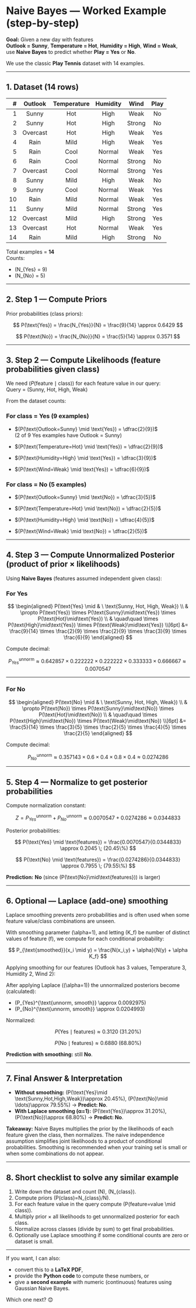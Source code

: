 # Naive Bayes — Worked Example (step-by-step)

**Goal:** Given a new day with features  
**Outlook = Sunny**, **Temperature = Hot**, **Humidity = High**, **Wind = Weak**,  
use **Naive Bayes** to predict whether **Play = Yes** or **No**.

We use the classic **Play Tennis** dataset with 14 examples.

---

## 1. Dataset (14 rows)

| # | Outlook  | Temperature | Humidity | Wind   | Play |
|---:|:--------:|:-----------:|:--------:|:------:|:----:|
| 1 | Sunny    | Hot         | High     | Weak   | No   |
| 2 | Sunny    | Hot         | High     | Strong | No   |
| 3 | Overcast | Hot         | High     | Weak   | Yes  |
| 4 | Rain     | Mild        | High     | Weak   | Yes  |
| 5 | Rain     | Cool        | Normal   | Weak   | Yes  |
| 6 | Rain     | Cool        | Normal   | Strong | No   |
| 7 | Overcast | Cool        | Normal   | Strong | Yes  |
| 8 | Sunny    | Mild        | High     | Weak   | No   |
| 9 | Sunny    | Cool        | Normal   | Weak   | Yes  |
|10 | Rain     | Mild        | Normal   | Weak   | Yes  |
|11 | Sunny    | Mild        | Normal   | Strong | Yes  |
|12 | Overcast | Mild        | High     | Strong | Yes  |
|13 | Overcast | Hot         | Normal   | Weak   | Yes  |
|14 | Rain     | Mild        | High     | Strong | No   |

Total examples = **14**  
Counts:  
- \(N_{Yes} = 9\)  
- \(N_{No} = 5\)

---

## 2. Step 1 — Compute Priors

Prior probabilities (class priors):

$$
P(\text{Yes}) = \frac{N_{Yes}}{N} = \frac{9}{14} \approx 0.6429
$$

$$
P(\text{No}) = \frac{N_{No}}{N} = \frac{5}{14} \approx 0.3571
$$

---

## 3. Step 2 — Compute Likelihoods (feature probabilities given class)

We need $(P(\text{feature} \mid \text{class}))$ for each feature value in our query:  
Query = (Sunny, Hot, High, Weak)

From the dataset counts:

### For class = **Yes** (9 examples)

- $(P(\text{Outlook=Sunny} \mid \text{Yes}) = \dfrac{2}{9})$  
  (2 of 9 Yes examples have Outlook = Sunny)

- $(P(\text{Temperature=Hot} \mid \text{Yes}) = \dfrac{2}{9})$

- $(P(\text{Humidity=High} \mid \text{Yes}) = \dfrac{3}{9})$

- $(P(\text{Wind=Weak} \mid \text{Yes}) = \dfrac{6}{9})$

### For class = **No** (5 examples)

- $(P(\text{Outlook=Sunny} \mid \text{No}) = \dfrac{3}{5})$

- $(P(\text{Temperature=Hot} \mid \text{No}) = \dfrac{2}{5})$

- $(P(\text{Humidity=High} \mid \text{No}) = \dfrac{4}{5})$

- $(P(\text{Wind=Weak} \mid \text{No}) = \dfrac{2}{5})$

---

## 4. Step 3 — Compute Unnormalized Posterior (product of prior × likelihoods)

Using **Naive Bayes** (features assumed independent given class):

### For **Yes**

$$
\begin{aligned}
P(\text{Yes} \mid & \ \text{Sunny, Hot, High, Weak}) \\
& \propto P(\text{Yes}) \times P(\text{Sunny}\mid\text{Yes}) \times P(\text{Hot}\mid\text{Yes}) \\
& \quad\quad \times P(\text{High}\mid\text{Yes}) \times P(\text{Weak}\mid\text{Yes}) \\[6pt]
&= \frac{9}{14} \times \frac{2}{9} \times \frac{2}{9} \times \frac{3}{9} \times \frac{6}{9}
\end{aligned}
$$

Compute decimal:

$$
P_{Yes}^{\text{unnorm}} \approx 0.642857 \times 0.222222 \times 0.222222 \times 0.333333 \times 0.666667
\approx 0.0070547
$$

---

### For **No**

$$
\begin{aligned}
P(\text{No} \mid & \ \text{Sunny, Hot, High, Weak}) \\
& \propto P(\text{No}) \times P(\text{Sunny}\mid\text{No}) \times P(\text{Hot}\mid\text{No}) \\
& \quad\quad \times P(\text{High}\mid\text{No}) \times P(\text{Weak}\mid\text{No}) \\[6pt]
&= \frac{5}{14} \times \frac{3}{5} \times \frac{2}{5} \times \frac{4}{5} \times \frac{2}{5}
\end{aligned}
$$

Compute decimal:

$$
P_{No}^{\text{unnorm}} \approx 0.357143 \times 0.6 \times 0.4 \times 0.8 \times 0.4
\approx 0.0274286
$$

---

## 5. Step 4 — Normalize to get posterior probabilities

Compute normalization constant:

$$
Z = P_{Yes}^{\text{unnorm}} + P_{No}^{\text{unnorm}} \approx 0.0070547 + 0.0274286 \approx 0.0344833
$$

Posterior probabilities:

$$
P(\text{Yes} \mid \text{features}) = \frac{0.0070547}{0.0344833} \approx 0.2045 \; (20.45\%)
$$

$$
P(\text{No} \mid \text{features}) = \frac{0.0274286}{0.0344833} \approx 0.7955 \; (79.55\%)
$$

**Prediction:** **No** (since \(P(\text{No}\mid\text{features})\) is larger)

---

## 6. Optional — Laplace (add-one) smoothing

Laplace smoothing prevents zero probabilities and is often used when some feature value/class combinations are unseen.

With smoothing parameter \(\alpha=1\), and letting \(K_f\) be number of distinct values of feature \(f\), we compute for each conditional probability:

$$
P_{\text{smoothed}}(x_i \mid y) = \frac{N(x_i,y) + \alpha}{N(y) + \alpha K_f}
$$

Applying smoothing for our features (Outlook has 3 values, Temperature 3, Humidity 2, Wind 2):

After applying Laplace (\(\alpha=1\)) the unnormalized posteriors become (calculated):

- \(P_{Yes}^{\text{unnorm, smooth}} \approx 0.0092975\)  
- \(P_{No}^{\text{unnorm, smooth}}  \approx 0.0204993\)

Normalized:

$$
P(\text{Yes}\mid\text{features}) \approx 0.3120 \; (31.20\%)
$$

$$
P(\text{No}\mid\text{features}) \approx 0.6880 \; (68.80\%)
$$

**Prediction with smoothing:** still **No**.

---

## 7. Final Answer & Interpretation

- **Without smoothing:** \(P(\text{Yes}\mid \text{Sunny,Hot,High,Weak})\approx 20.45\%\), \(P(\text{No}\mid \ldots)\approx 79.55\%\) → **Predict: No**.  
- **With Laplace smoothing (α=1):** \(P(\text{Yes})\approx 31.20\%\), \(P(\text{No})\approx 68.80\%\) → **Predict: No**.

**Takeaway:** Naive Bayes multiplies the prior by the likelihoods of each feature given the class, then normalizes. The naive independence assumption simplifies joint likelihoods to a product of conditional probabilities. Smoothing is recommended when your training set is small or when some combinations do not appear.

---

## 8. Short checklist to solve any similar example

1. Write down the dataset and count \(N\), \(N_{class}\).  
2. Compute priors \(P(class)=N_{class}/N\).  
3. For each feature value in the query compute \(P(feature=value \mid class)\).  
4. Multiply prior × all likelihoods to get unnormalized posterior for each class.  
5. Normalize across classes (divide by sum) to get final probabilities.  
6. Optionally use Laplace smoothing if some conditional counts are zero or dataset is small.

---

If you want, I can also:
- convert this to a **LaTeX PDF**,  
- provide the **Python code** to compute these numbers, or  
- give a **second example** with numeric (continuous) features using Gaussian Naive Bayes.

Which one next? 😊
